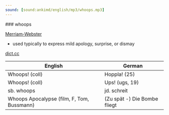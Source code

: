 ```yaml
---
sound: [sound:ankimd/english/mp3/whoops.mp3]
---
```


\### whoops

[Merriam-Webster](https://www.merriam-webster.com/dictionary/whoops)

- used typically to express mild apology, surprise, or dismay

[dict.cc](https://www.dict.cc/whoops)

| English        | German       |
| -------------- | ------------ |
| Whoops! (coll) | Hoppla! (25) |
| Whoops! (coll) | Ups! (ugs, 19) |
| sb. whoops | jd. schreit |
| Whoops Apocalypse (film, F, Tom, Bussmann) | (Zu spät -) Die Bombe fliegt |
